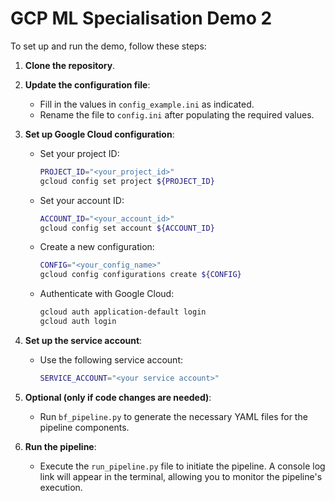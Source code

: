 # GCP ML Specialisation Demo 2

To set up and run the demo, follow these steps:

1. **Clone the repository**.

2. **Update the configuration file**:
   - Fill in the values in `config_example.ini` as indicated.
   - Rename the file to `config.ini` after populating the required values.

3. **Set up Google Cloud configuration**:
   - Set your project ID:
     ```bash
     PROJECT_ID="<your_project_id>"
     gcloud config set project ${PROJECT_ID}
     ```
   - Set your account ID:
     ```bash
     ACCOUNT_ID="<your_account_id>"
     gcloud config set account ${ACCOUNT_ID}
     ```
   - Create a new configuration:
     ```bash
     CONFIG="<your_config_name>"
     gcloud config configurations create ${CONFIG}
     ```
   - Authenticate with Google Cloud:
     ```bash
     gcloud auth application-default login
     gcloud auth login
     ```

4. **Set up the service account**:
   - Use the following service account:
     ```bash
     SERVICE_ACCOUNT="<your service account>"
     ```

5. **Optional (only if code changes are needed)**:
   - Run `bf_pipeline.py` to generate the necessary YAML files for the pipeline components.

6. **Run the pipeline**:
   - Execute the `run_pipeline.py` file to initiate the pipeline. A console log link will appear in the terminal, allowing you to monitor the pipeline's execution.
